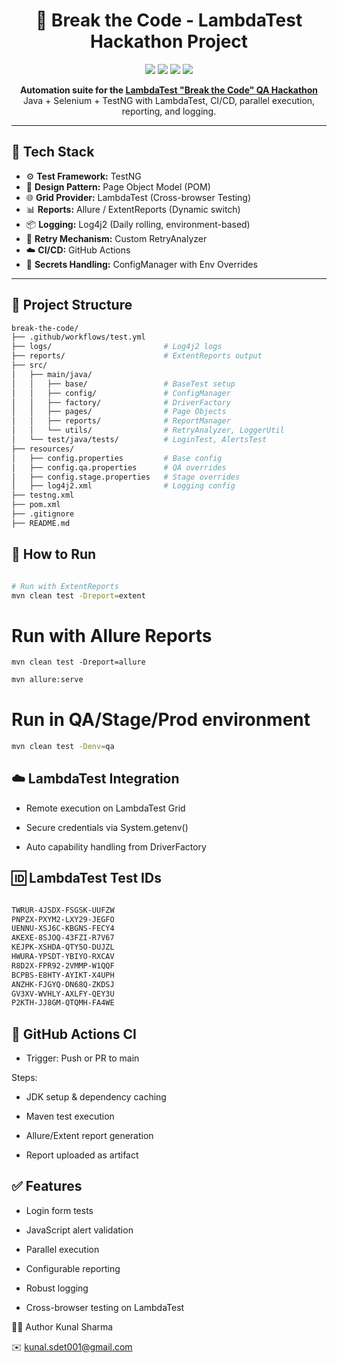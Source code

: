 <h1 align="center">🧪 Break the Code - LambdaTest Hackathon Project</h1>

<p align="center">
  <img src="https://img.shields.io/github/actions/workflow/status/kunal-geeks/break-the-code-lambdatest-hackathon/test.yml?label=CI%20Build&logo=github&style=for-the-badge" />
  <img src="https://img.shields.io/badge/Java-11-blue?style=for-the-badge&logo=java" />
  <img src="https://img.shields.io/badge/TestNG-7.9-orange?style=for-the-badge&logo=testng" />
  <img src="https://img.shields.io/github/license/kunal-geeks/break-the-code-lambdatest-hackathon?style=for-the-badge" />
</p>

<p align="center">
  <b>Automation suite for the <a href="https://www.lambdatest.com/">LambdaTest "Break the Code" QA Hackathon</a></b><br>
  Java + Selenium + TestNG with LambdaTest, CI/CD, parallel execution, reporting, and logging.
</p>

---

## 🔧 Tech Stack

- ⚙️ **Test Framework:** TestNG
- 🧱 **Design Pattern:** Page Object Model (POM)
- 🌐 **Grid Provider:** LambdaTest (Cross-browser Testing)
- 📊 **Reports:** Allure / ExtentReports (Dynamic switch)
- 📦 **Logging:** Log4j2 (Daily rolling, environment-based)
- 🔄 **Retry Mechanism:** Custom RetryAnalyzer
- ☁️ **CI/CD:** GitHub Actions
- 🔑 **Secrets Handling:** ConfigManager with Env Overrides

---

## 📁 Project Structure

```bash
break-the-code/
├── .github/workflows/test.yml
├── logs/                         # Log4j2 logs
├── reports/                      # ExtentReports output
├── src/
│   ├── main/java/
│   │   ├── base/                 # BaseTest setup
│   │   ├── config/               # ConfigManager
│   │   ├── factory/              # DriverFactory
│   │   ├── pages/                # Page Objects
│   │   ├── reports/              # ReportManager
│   │   └── utils/                # RetryAnalyzer, LoggerUtil
│   └── test/java/tests/          # LoginTest, AlertsTest
├── resources/
│   ├── config.properties         # Base config
│   ├── config.qa.properties      # QA overrides
│   ├── config.stage.properties   # Stage overrides
│   ├── log4j2.xml                # Logging config
├── testng.xml
├── pom.xml
├── .gitignore
├── README.md
```

## 🚀 How to Run

```bash

# Run with ExtentReports
mvn clean test -Dreport=extent
```

# Run with Allure Reports
```basg
mvn clean test -Dreport=allure
```
```bash
mvn allure:serve
```
# Run in QA/Stage/Prod environment
```bash
mvn clean test -Denv=qa
```
## ☁️ LambdaTest Integration

- Remote execution on LambdaTest Grid

- Secure credentials via System.getenv()

- Auto capability handling from DriverFactory

## 🆔 LambdaTest Test IDs
```bash

TWRUR-4JSDX-FSGSK-UUFZW
PNPZX-PXYM2-LXY29-JEGFO
UENNU-XSJ6C-KBGNS-FECY4
AKEXE-8SJOQ-43FZI-R7V67
KEJPK-XSHDA-QTY5O-DUJZL
HWURA-YPSDT-YBIYO-RXCAV
R8D2X-FPR92-2VMMP-W1QQF
BCPBS-E8HTY-AYIKT-X4UPH
ANZHK-FJGYQ-DN68Q-ZKDSJ
GV3XV-WVHLY-AXLFY-QEY3U
P2KTH-JJ8GM-QTQMH-FA4WE
```

## 🔄 GitHub Actions CI

- Trigger: Push or PR to main

Steps:

- JDK setup & dependency caching

- Maven test execution

- Allure/Extent report generation

- Report uploaded as artifact

## ✅ Features

- Login form tests

- JavaScript alert validation

- Parallel execution

- Configurable reporting

- Robust logging

- Cross-browser testing on LambdaTest

🧑‍💻 Author
Kunal Sharma

✉️ kunal.sdet001@gmail.com


